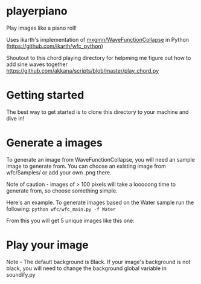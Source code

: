 # playerpiano

Play images like a piano roll!

Uses ikarth's implementation of [mxgmn/WaveFunctionCollapse](https://github.com/mxgmn/WaveFunctionCollapse) in Python (https://github.com/ikarth/wfc_python)

Shoutout to this chord playing directory for helpming me figure out how to add sine waves together https://github.com/akkana/scripts/blob/master/play_chord.py

# Getting started 

The best way to get started is to clone this directory to your machine and dive in! 

# Generate a images

To generate an image from WaveFunctionCollapse, you will need an sample image to generate from. 
You can choose an existing image from wfc/Samples/ or add your own .png there. 

Note of caution - images of > 100 pixels will take a looooong time to generate from, so choose something simple.

Here's an example.
To generate images based on the Water sample run the following: 
``` python wfc/wfc_main.py -f Water ```

From this you will get 5 unique images like this one: 

# Play your image

Note - The default background is Black. If your image's background is not black, you will need to change the background global variable in soundify.py
